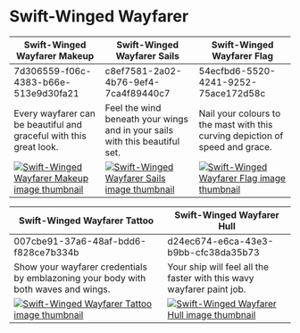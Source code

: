 # Swift-Winged Wayfarer

| Swift-Winged Wayfarer Makeup | Swift-Winged Wayfarer Sails | Swift-Winged Wayfarer Flag |
| ---------------------------- | --------------------------- | -------------------------- |
| 7d306559-f06c-4383-b66e-513e9d30fa21 | c8ef7581-2a02-4b76-9ef4-7ca4f89440c7 | 54ecfbd6-5520-4241-9252-75ace172d58c |
| Every wayfarer can be beautiful and graceful with this great look. | Feel the wind beneath your wings and in your sails with this beautiful set. | Nail your colours to the mast with this curving depiction of speed and grace. |
| [![Swift-Winged Wayfarer Makeup image thumbnail](https://seaofthieves.wiki.gg/images/b/b1/Swift-Winged_Wayfarer_Makeup.png)](https://seaofthieves.wiki.gg/wiki/Swift-Winged_Wayfarer_Makeup) | [![Swift-Winged Wayfarer Sails image thumbnail](https://seaofthieves.wiki.gg/images/4/42/Swift-Winged_Wayfarer_Sails.png)](https://seaofthieves.wiki.gg/wiki/Swift-Winged_Wayfarer_Sails) | [![Swift-Winged Wayfarer Flag image thumbnail](https://seaofthieves.wiki.gg/images/c/c2/Swift-Winged_Wayfarer_Flag.png)](https://seaofthieves.wiki.gg/wiki/Swift-Winged_Wayfarer_Flag) |

| Swift-Winged Wayfarer Tattoo | Swift-Winged Wayfarer Hull |
| ---------------------------- | -------------------------- |
| 007cbe91-37a6-48af-bdd6-f828ce7b334b | d24ec674-e6ca-43e3-b9bb-cfc38da35b73 |
| Show your wayfarer credentials by emblazoning your body with both waves and wings. | Your ship will feel all the faster with this wavy wayfarer paint job. |
| [![Swift-Winged Wayfarer Tattoo image thumbnail](https://seaofthieves.wiki.gg/images/7/7d/Swift-Winged_Wayfarer_Tattoo.png)](https://seaofthieves.wiki.gg/wiki/Swift-Winged_Wayfarer_Tattoo) | [![Swift-Winged Wayfarer Hull image thumbnail](https://seaofthieves.wiki.gg/images/5/50/Swift-Winged_Wayfarer_Hull.png)](https://seaofthieves.wiki.gg/wiki/Swift-Winged_Wayfarer_Hull) |
